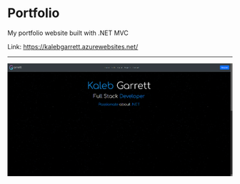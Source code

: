 # Portfolio
My portfolio website built with .NET MVC

Link: https://kalebgarrett.azurewebsites.net/

---

![image](/Images/site-v2.png)